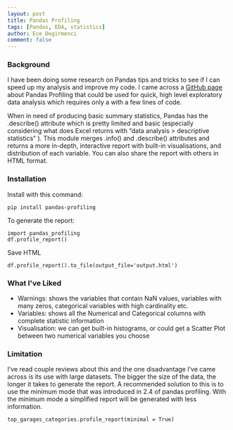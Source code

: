 ```yaml
---
layout: post
title: Pandas Profiling
tags: [Pandas, EDA, statistics]
author: Ece Degirmenci
comment: false
---
```


### Background  

I have been doing some research on Pandas tips and tricks to see if I can speed up my analysis and improve my code. 
I came across a [GitHub page](https://github.com/pandas-profiling/pandas-profiling) about Pandas Profiling that could be used for quick, high level exploratory data analysis 
which requires only a with a few lines of code. 

When in need of producing basic summary statistics, Pandas has the .describe() attribute which is pretty limited and basic 
(especially considering what does Excel returns with “data analysis > descriptive statistics” ). 
This module merges .info() and .describe() attributes and returns a more in-depth, interactive report with built-in visualisations, 
and distribution of each variable. You can also share the report with others in HTML format. 

### Installation  

Install with this command: 
```
pip install pandas-profiling
```

To generate the report: 
```
import pandas_profiling
df.profile_report()
```

Save HTML 
```
df.profile_report().to_file(output_file='output.html')
```

### What I've Liked  

* Warnings: shows the variables that contain NaN values, variables with many zeros, categorical variables with high cardinality etc. 
* Variables: shows all the Numerical and Categorical columns with complete statistic information 
* Visualisation: we can get built-in histograms, or could get a Scatter Plot between two numerical variables you choose 

### Limitation

I’ve read couple reviews about this and the one disadvantage I’ve came across is its use with large datasets. 
The bigger the size of the data, the longer it takes to generate the report. A recommended solution to this is to use the minimum mode 
that was introduced in 2.4 of pandas profiling. With the minimum mode a simplified report will be generated with less information. 

```
top_garages_categories.profile_report(minimal = True)
```
